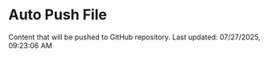 # Auto Push File

Content that will be pushed to GitHub repository.
Last updated: 07/27/2025, 09:23:06 AM